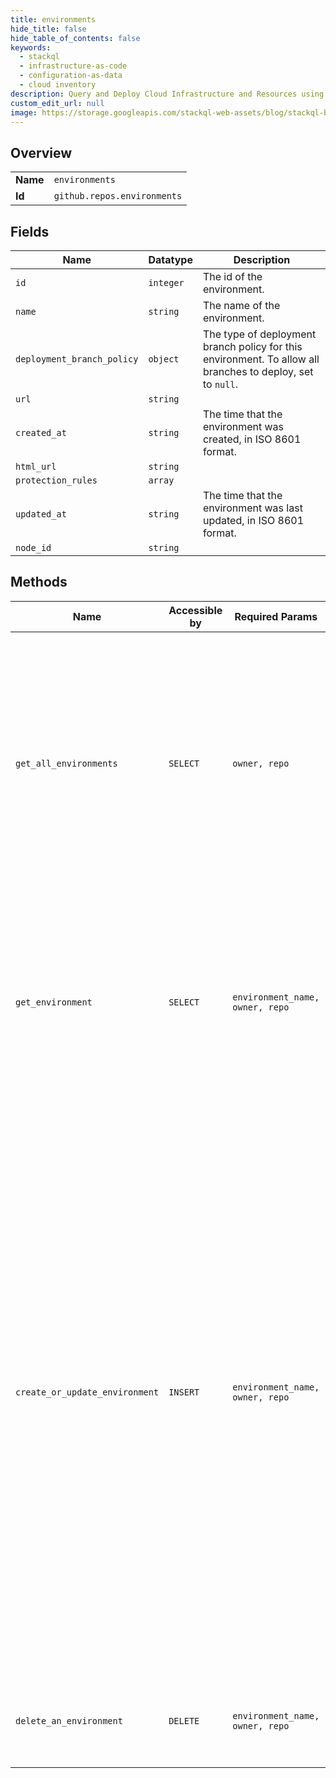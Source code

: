 ```yaml
---
title: environments
hide_title: false
hide_table_of_contents: false
keywords:
  - stackql
  - infrastructure-as-code
  - configuration-as-data
  - cloud inventory
description: Query and Deploy Cloud Infrastructure and Resources using SQL
custom_edit_url: null
image: https://storage.googleapis.com/stackql-web-assets/blog/stackql-blog-post-featured-image.png
---
```

  
    

## Overview
<table><tbody>
<tr><td><b>Name</b></td><td><code>environments</code></td></tr>
<tr><td><b>Id</b></td><td><code>github.repos.environments</code></td></tr>
</tbody></table>

## Fields
| Name | Datatype | Description |
| ---- | -------- | ----------- |
| `id` | `integer` | The id of the environment. |
| `name` | `string` | The name of the environment. |
| `deployment_branch_policy` | `object` | The type of deployment branch policy for this environment. To allow all branches to deploy, set to `null`. |
| `url` | `string` |  |
| `created_at` | `string` | The time that the environment was created, in ISO 8601 format. |
| `html_url` | `string` |  |
| `protection_rules` | `array` |  |
| `updated_at` | `string` | The time that the environment was last updated, in ISO 8601 format. |
| `node_id` | `string` |  |
## Methods
| Name | Accessible by | Required Params | Description |
| ---- | ------------- | --------------- | ----------- |
| `get_all_environments` | `SELECT` | `owner, repo` | Get all environments for a repository.<br /><br />Anyone with read access to the repository can use this endpoint. If the repository is private, you must use an access token with the `repo` scope. GitHub Apps must have the `actions:read` permission to use this endpoint. |
| `get_environment` | `SELECT` | `environment_name, owner, repo` | Anyone with read access to the repository can use this endpoint. If the repository is private, you must use an access token with the `repo` scope. GitHub Apps must have the `actions:read` permission to use this endpoint. |
| `create_or_update_environment` | `INSERT` | `environment_name, owner, repo` | Create or update an environment with protection rules, such as required reviewers. For more information about environment protection rules, see "[Environments](/actions/reference/environments#environment-protection-rules)."<br /><br />**Note:** Although you can use this operation to specify that only branches that match specified name patterns can deploy to this environment, you must use the UI to set the name patterns. For more information, see "[Environments](/actions/reference/environments#deployment-branches)."<br /><br />**Note:** To create or update secrets for an environment, see "[Secrets](/rest/reference/actions#secrets)."<br /><br />You must authenticate using an access token with the repo scope to use this endpoint. |
| `delete_an_environment` | `DELETE` | `environment_name, owner, repo` | You must authenticate using an access token with the repo scope to use this endpoint. |
